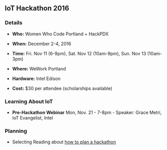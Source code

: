 ## IoT Hackathon 2016

### Details

- **Who:** Women Who Code Portland + HackPDX

- **When:** December 2-4, 2016

- **Time:** Fri. Nov 11 (6-9pm), Sat. Nov 12 (10am-9pm), Sun. Nov 13 (10am-3pm)

- **Where:** WeWork Portland

- **Hardware:** Intel Edison

- **Cost:** $30 per attendee (scholarships  available)

### Learning About IoT

- **Pre-Hackathon Webinar** Mon, Nov. 21 - 7-8pm - Speaker: Grace Metri, IoT Evangelist, Intel

### Planning

- Selecting Reading about [how to plan a hackathon](selected-reading.md)
